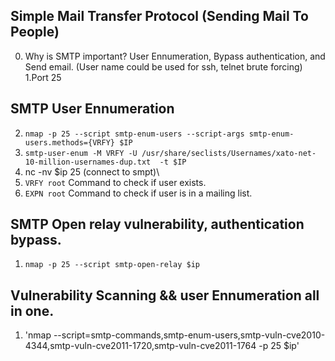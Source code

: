 ## Simple Mail Transfer Protocol (Sending Mail To People)
0. Why is SMTP important? User Ennumeration, Bypass authentication, and Send email. (User name could be used for ssh, telnet brute forcing)\
1.Port 25
## SMTP User Ennumeration
2. `nmap -p 25 --script smtp-enum-users --script-args smtp-enum-users.methods={VRFY} $IP `
3. `smtp-user-enum -M VRFY -U /usr/share/seclists/Usernames/xato-net-10-million-usernames-dup.txt  -t $IP`
4. nc -nv $ip 25 (connect to smpt)\
5. `VRFY root` Command to check if user exists.
6. `EXPN root` Command to check if user is in a mailing list.
## SMTP Open relay vulnerability, authentication bypass. 
1. `nmap -p 25 --script smtp-open-relay $ip`
## Vulnerability Scanning && user Ennumeration all in one.
1. 'nmap --script=smtp-commands,smtp-enum-users,smtp-vuln-cve2010-4344,smtp-vuln-cve2011-1720,smtp-vuln-cve2011-1764 -p 25 $ip'
